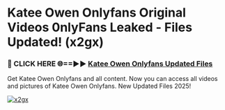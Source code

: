 # Katee Owen Onlyfans Original Videos 0nlyFans Leaked - Files Updated! (x2gx)

<h3>🔴 CLICK HERE 🌐==►► <a href="https://tinyurl.com/brd5kh86" rel="nofollow">Katee Owen Onlyfans Updated Files</a></h3>

Get Katee Owen Onlyfans and all content. Now you can access all videos and pictures of Katee Owen Onlyfans. New Updated Files 2025!

[![x2gx](https://i.imgur.com/K7sEzmb.gif)](https://tinyurl.com/brd5kh86)
